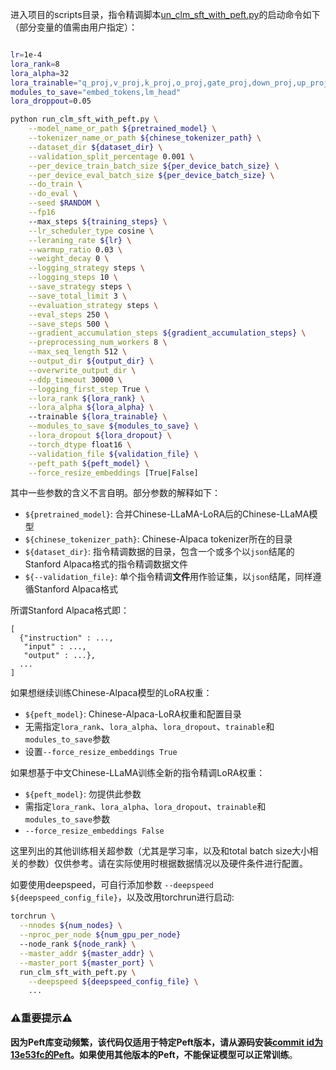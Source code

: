 进入项目的scripts目录，指令精调脚本[un_clm_sft_with_peft.py](https://github.com/ymcui/Chinese-LLaMA-Alpaca/blob/main/scripts/run_clm_sft_with_peft.py)的启动命令如下（部分变量的值需由用户指定）：

```bash

lr=1e-4
lora_rank=8
lora_alpha=32
lora_trainable="q_proj,v_proj,k_proj,o_proj,gate_proj,down_proj,up_proj"
modules_to_save="embed_tokens,lm_head"
lora_droppout=0.05

python run_clm_sft_with_peft.py \
    --model_name_or_path ${pretrained_model} \
    --tokenizer_name_or_path ${chinese_tokenizer_path} \
    --dataset_dir ${dataset_dir} \
    --validation_split_percentage 0.001 \
    --per_device_train_batch_size ${per_device_batch_size} \
    --per_device_eval_batch_size ${per_device_batch_size} \
    --do_train \
    --do_eval \
    --seed $RANDOM \
    --fp16
    --max_steps ${training_steps} \
    --lr_scheduler_type cosine \
    --leraning_rate ${lr} \
    --warmup_ratio 0.03 \
    --weight_decay 0 \
    --logging_strategy steps \
    --logging_steps 10 \
    --save_strategy steps \
    --save_total_limit 3 \
    --evaluation_strategy steps \
    --eval_steps 250 \
    --save_steps 500 \
    --gradient_accumulation_steps ${gradient_accumulation_steps} \
    --preprocessing_num_workers 8 \
    --max_seq_length 512 \
    --output_dir ${output_dir} \
    --overwrite_output_dir \
    --ddp_timeout 30000 \
    --logging_first_step True \
    --lora_rank ${lora_rank} \
    --lora_alpha ${lora_alpha} \ 
    --trainable ${lora_trainable} \
    --modules_to_save ${modules_to_save} \
    --lora_dropout ${lora_dropout} \
    --torch_dtype float16 \
    --validation_file ${validation_file} \
    --peft_path ${peft_model} \
    --force_resize_embeddings [True|False]
```

其中一些参数的含义不言自明。部分参数的解释如下：
* `${pretrained_model}`: 合并Chinese-LLaMA-LoRA后的Chinese-LLaMA模型
* `${chinese_tokenizer_path}`: Chinese-Alpaca tokenizer所在的目录
* `${dataset_dir}`: 指令精调数据的目录，包含一个或多个以`json`结尾的Stanford Alpaca格式的指令精调数据文件
* `${--validation_file}`: 单个指令精调**文件**用作验证集，以`json`结尾，同样遵循Stanford Alpaca格式

所谓Stanford Alpaca格式即：
```
[
  {"instruction" : ...,
   "input" : ...,
   "output" : ...},
  ...
]
```

如果想继续训练Chinese-Alpaca模型的LoRA权重：
* `${peft_model}`: Chinese-Alpaca-LoRA权重和配置目录
* 无需指定`lora_rank`、`lora_alpha`、`lora_dropout`、`trainable`和`modules_to_save`参数
* 设置`--force_resize_embeddings True`

如果想基于中文Chinese-LLaMA训练全新的指令精调LoRA权重：
* `${peft_model}`: 勿提供此参数
* 需指定`lora_rank`、`lora_alpha`、`lora_dropout`、`trainable`和`modules_to_save`参数
* `--force_resize_embeddings False`


这里列出的其他训练相关超参数（尤其是学习率，以及和total batch size大小相关的参数）仅供参考。请在实际使用时根据数据情况以及硬件条件进行配置。

如要使用deepspeed，可自行添加参数 `--deepspeed ${deepspeed_config_file}`，以及改用torchrun进行启动:
```bash
torchrun \
  --nnodes ${num_nodes} \
  --nproc_per_node ${num_gpu_per_node} 
  --node_rank ${node_rank} \
  --master_addr ${master_addr} \
  --master_port ${master_port} \
  run_clm_sft_with_peft.py \
    --deepspeed ${deepspeed_config_file} \
    ...
```


### ⚠️重要提示⚠️

**因为Peft库变动频繁，该代码仅适用于特定Peft版本，请从源码安装[commit id为13e53fc的Peft](https://github.com/huggingface/peft/tree/13e53fc)。如果使用其他版本的Peft，不能保证模型可以正常训练**。

